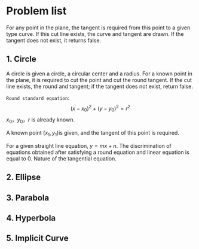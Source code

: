 # Problem list
For any point in the plane, the tangent is required from this point to a given type curve. If this cut line exists, the curve and tangent are drawn. If the tangent does not exist, it returns false.

## 1. Circle
A circle is given a circle, a circular center and a radius. For a known point in the plane, it is required to cut the point and cut the round tangent. If the cut line exists, the round and tangent; if the tangent does not exist, return false.

`Round standard equation`:
$$
(x-x_0)^2+(y-y_0)^2=r^2
$$
$x_0$，$y_0$，$r$ is already known.

A known point $(x_1,y_1)$​​ is given, and the tangent of this point is required.

For a given straight line equation, $y=mx+n$. The discrimination of equations obtained after satisfying a round equation and linear equation is equal to 0. Nature of the tangential equation.

## 2. Ellipse

## 3. Parabola

## 4. Hyperbola

## 5. Implicit Curve